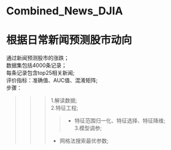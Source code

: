 # Combined_News_DJIA
根据日常新闻预测股市动向
==========
通过新闻预测股市的涨跌；<br>
数据集包括4000条记录；<br>
每条记录包含top25相关新闻;<br>
评价指标：准确值、AUC值、混淆矩阵;<br>
步骤：<br>
>>>1.解读数据;<br>
>>>2.特征工程;<br>
>>>>  * 特征范围归一化、特征选择、特征降维;<br>
>>>3.模型调参;<br>
>>>   * 网格法搜索最优参数;<br>
